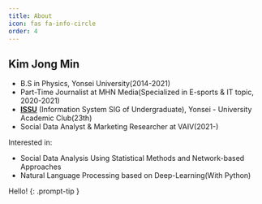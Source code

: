 ```yaml
---
title: About
icon: fas fa-info-circle
order: 4
---
```


## Kim Jong Min
- B.S in Physics, Yonsei University(2014-2021)  
- Part-Time Journalist at MHN Media(Specialized in E-sports & IT topic, 2020-2021)  
- [**ISSU**](https://www.notion.so/ISSU-572ccb75cb2e417abddfbe6f5dfcd50b) (Information System SIG of Undergraduate), Yonsei - University Academic Club(23th)  
- Social Data Analyst & Marketing Researcher at VAIV(2021-)

Interested in:  
- Social Data Analysis Using Statistical Methods and Network-based Approaches  
- Natural Language Processing based on Deep-Learning(With Python)

Hello! {: .prompt-tip }
